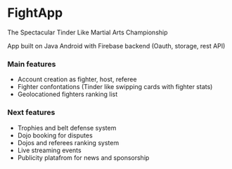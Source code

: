 # FightApp
The Spectacular Tinder Like Martial Arts Championship

App built on Java Android with Firebase backend (Oauth, storage, rest API)

### Main features
* Account creation as fighter, host, referee
* Fighter confontations (Tinder like swipping cards with fighter stats)
* Geolocationed fighters ranking list

### Next features
* Trophies and belt defense system
* Dojo booking for disputes
* Dojos and referees ranking system
* Live streaming events
* Publicity platafrom for news and sponsorship
